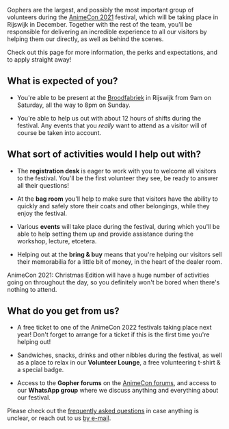 Gophers are the largest, and possibly the most important group of volunteers during the
[AnimeCon 2021](https://animecon.nl) festival, which will be taking place in Rijswijk in December.
Together with the rest of the team, you'll be responsible for delivering an incredible experience to
all our visitors by helping them our directly, as well as behind the scenes.

Check out this page for more information, the perks and expectations, and to apply straight away!

## What is expected of you?

  * You're able to be present at the [Broodfabriek](https://de-broodfabriek.nl/) in Rijswijk from
    9am on Saturday, all the way to 8pm on Sunday.

  * You're able to help us out with about 12 hours of shifts during the festival. Any events that
    you _really_ want to attend as a visitor will of course be taken into account.

## What sort of activities would I help out with?

  * The **registration desk** is eager to work with you to welcome all visitors to the festival.
    You'll be the first volunteer they see, be ready to answer all their questions!

  * At the **bag room** you'll help to make sure that visitors have the ability to quickly and
    safely store their coats and other belongings, while they enjoy the festival.

  * Various **events** will take place during the festival, during which you'll be able to help
    setting them up and provide assistance during the workshop, lecture, etcetera.

  * Helping out at the **bring & buy** means that you're helping our visitors sell their memorabilia
    for a little bit of money, in the heart of the dealer room.

AnimeCon 2021: Christmas Edition will have a huge number of activities going on throughout the day,
so you definitely won't be bored when there's nothing to attend.

## What do you get from us?

  * A free ticket to one of the AnimeCon 2022 festivals taking place next year! Don't forget to
    arrange for a ticket if this is the first time you're helping out!

  * Sandwiches, snacks, drinks and other nibbles during the festival, as well as a place to relax in
    our **Volunteer Lounge**, a free volunteering t-shirt & a special badge.

  * Access to the **Gopher forums** on the [AnimeCon forums](https://forum.animecon.nl/), and access
    to our **WhatsApp group** where we discuss anything and everything about our festival.

Please check out the [frequently asked questions](faq.html) in case anything is unclear, or reach
out to us [by e-mail](mailto:gopherplanning@animecon.nl).

[1]: /registration-button
